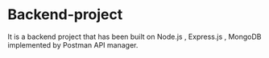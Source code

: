 # Backend-project
It is a backend project that has been built on Node.js , Express.js , MongoDB implemented by Postman API manager.
